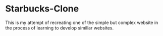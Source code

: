 # Starbucks-Clone

This is my attempt of recreating one of the simple but complex website in the process of learning to develop simillar websites.
